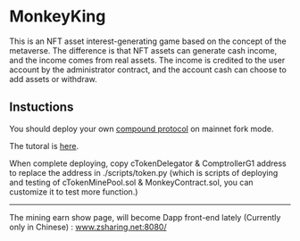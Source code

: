# MonkeyKing

This is an NFT asset interest-generating game based on the concept of the metaverse. The difference is that NFT assets can generate cash income, and the income comes from real assets. The income is credited to the user account by the administrator contract, and the account cash can choose to add assets or withdraw.


## Instuctions

You should deploy your own [compound protocol](https://github.com/compound-finance/compound-protocol) on mainnet fork mode. 

The tutoral is [here](https://github.com/Dapp-Learning-DAO/Dapp-Learning/blob/main/defi/Compound/contract/Compound%E5%90%88%E7%BA%A6%E9%83%A8%E7%BD%B2.md).

When complete deploying, copy cTokenDelegator & ComptrollerG1 address to replace the address in ./scripts/token.py (which is scripts of deploying and testing of cTokenMinePool.sol & MonkeyContract.sol, you can customize it to test more function.)

***********************************************************

The mining earn show page, will become Dapp front-end lately (Currently only in Chinese) : www.zsharing.net:8080/